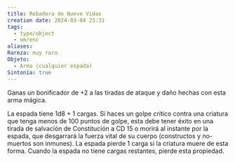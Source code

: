 ```yaml
---
title: Robadora de Nueve Vidas
creation date: 2024-03-04 23:31
tags:
  - type/object
  - om/enc
aliases: 
Rareza: muy raro
Objeto:
  - Arma (cualquier espada)
Sintonía: true
---
```

Ganas un bonificador de +2 a las tiradas de ataque y daño hechas con esta arma mágica.

La espada tiene 1d8 + 1 cargas. Si haces un golpe crítico contra una criatura que tenga menos de 100 puntos de golpe, esta debe tener éxito en una tirada de salvación de Constitución a CD 15 o morirá al instante por la espada, que desgarrará la fuerza vital de su cuerpo (constructos y no-muertos son inmunes). La espada pierde 1 carga si la criatura muere de esta forma. Cuando la espada no tiene cargas restantes, pierde esta propiedad.